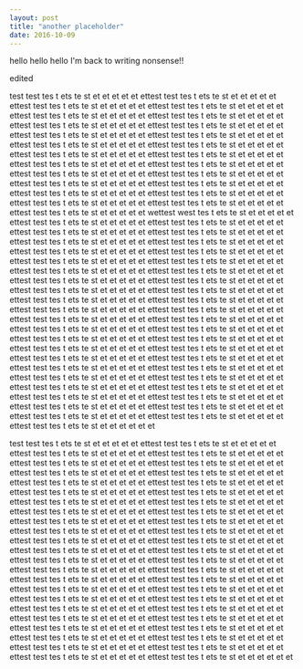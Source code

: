 ```yaml
---
layout: post
title: "another placeholder"
date: 2016-10-09
---
```


hello hello hello I'm back to writing nonsense!!

edited

test test tes t ets te st et et et et et ettest test tes t ets te st et et et et et ettest test tes t ets te st et et et et et ettest test tes t ets te st et et et et et ettest test tes t ets te st et et et et et ettest test tes t ets te st et et et et et ettest test tes t ets te st et et et et et ettest test tes t ets te st et et et et et ettest test tes t ets te st et et et et et ettest test tes t ets te st et et et et et ettest test tes t ets te st et et et et et ettest test tes t ets te st et et et et et ettest test tes t ets te st et et et et et ettest test tes t ets te st et et et et et ettest test tes t ets te st et et et et et ettest test tes t ets te st et et et et et ettest test tes t ets te st et et et et et ettest test tes t ets te st et et et et et ettest test tes t ets te st et et et et et ettest test tes t ets te st et et et et et ettest test tes t ets te st et et et et et ettest test tes t ets te st et et et et et ettest test tes t ets te st et et et et et ettest test tes t ets te st et et et et et ettest test tes t ets te st et et et et et wettest west tes t ets te st et et et et et ettest test tes t ets te st et et et et et ettest test tes t ets te st et et et et et ettest test tes t ets te st et et et et et ettest test tes t ets te st et et et et et ettest test tes t ets te st et et et et et ettest test tes t ets te st et et et et et ettest test tes t ets te st et et et et et ettest test tes t ets te st et et et et et ettest test tes t ets te st et et et et et ettest test tes t ets te st et et et et et ettest test tes t ets te st et et et et et ettest test tes t ets te st et et et et et ettest test tes t ets te st et et et et et ettest test tes t ets te st et et et et et ettest test tes t ets te st et et et et et ettest test tes t ets te st et et et et et ettest test tes t ets te st et et et et et ettest test tes t ets te st et et et et et ettest test tes t ets te st et et et et et ettest test tes t ets te st et et et et et ettest test tes t ets te st et et et et et ettest test tes t ets te st et et et et et ettest test tes t ets te st et et et et et ettest test tes t ets te st et et et et et ettest test tes t ets te st et et et et et ettest test tes t ets te st et et et et et ettest test tes t ets te st et et et et et ettest test tes t ets te st et et et et et ettest test tes t ets te st et et et et et ettest test tes t ets te st et et et et et ettest test tes t ets te st et et et et et ettest test tes t ets te st et et et et et ettest test tes t ets te st et et et et et ettest test tes t ets te st et et et et et ettest test tes t ets te st et et et et et ettest test tes t ets te st et et et et et ettest test tes t ets te st et et et et et ettest test tes t ets te st et et et et et ettest test tes t ets te st et et et et et ettest test tes t ets te st et et et et et ettest test tes t ets te st et et et et et ettest test tes t ets te st et et et et et ettest test tes t ets te st et et et et et et

test test tes t ets te st et et et et et ettest test tes t ets te st et et et et et ettest test tes t ets te st et et et et et ettest test tes t ets te st et et et et et ettest test tes t ets te st et et et et et ettest test tes t ets te st et et et et et ettest test tes t ets te st et et et et et ettest test tes t ets te st et et et et et ettest test tes t ets te st et et et et et ettest test tes t ets te st et et et et et ettest test tes t ets te st et et et et et ettest test tes t ets te st et et et et et ettest test tes t ets te st et et et et et ettest test tes t ets te st et et et et et ettest test tes t ets te st et et et et et ettest test tes t ets te st et et et et et ettest test tes t ets te st et et et et et ettest test tes t ets te st et et et et et ettest test tes t ets te st et et et et et ettest test tes t ets te st et et et et et ettest test tes t ets te st et et et et et ettest test tes t ets te st et et et et et ettest test tes t ets te st et et et et et ettest test tes t ets te st et et et et et ettest test tes t ets te st et et et et et ettest test tes t ets te st et et et et et ettest test tes t ets te st et et et et et ettest test tes t ets te st et et et et et ettest test tes t ets te st et et et et et ettest test tes t ets te st et et et et et ettest test tes t ets te st et et et et et ettest test tes t ets te st et et et et et ettest test tes t ets te st et et et et et ettest test tes t ets te st et et et et et ettest test tes t ets te st et et et et et ettest test tes t ets te st et et et et et ettest test tes t ets te st et et et et et ettest test tes t ets te st et et et et et ettest test tes t ets te st et et et et et ettest test tes t ets te st et et et et et ettest test tes t ets te st et et et et et ettest test tes t ets te st et et et et et ettest test tes t ets te st et et et et et ettest test tes t ets te st et et et et et ettest test tes t ets te st et et et et et ettest test tes t ets te st et et et et et et
